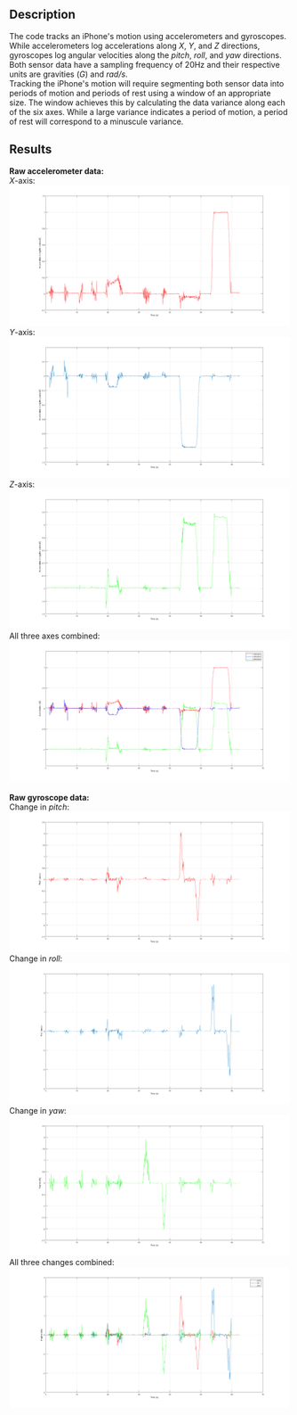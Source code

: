 ## Description
The code tracks an iPhone's motion using accelerometers and gyroscopes. While accelerometers log accelerations along *X*, *Y*, and *Z* directions, gyroscopes log angular velocities along the *pitch*, *roll*, and *yaw* directions. Both sensor data have a sampling frequency of 20Hz and their respective units are gravities (*G*) and *rad/s*. <br />
Tracking the iPhone's motion will require segmenting both sensor data into periods of motion and periods of rest using a window of an appropriate size. The window achieves this by calculating the data variance along each of the six axes. While a large variance indicates a period of motion, a period of rest will correspond to a minuscule variance. <br />

## Results
**Raw accelerometer data:** <br />
*X*-axis: <br />
![](https://github.com/rprasan/Computer-Vision/blob/main/0.%20Traditional%20Computer%20Vision/4.%20Motion%20Tracking/Results/1_1.png) <br />
*Y*-axis: <br />
![](https://github.com/rprasan/Computer-Vision/blob/main/0.%20Traditional%20Computer%20Vision/4.%20Motion%20Tracking/Results/1_2.png) <br />
*Z*-axis: <br />
![](https://github.com/rprasan/Computer-Vision/blob/main/0.%20Traditional%20Computer%20Vision/4.%20Motion%20Tracking/Results/1_3.png) <br />
All three axes combined: <br />
![](https://github.com/rprasan/Computer-Vision/blob/main/0.%20Traditional%20Computer%20Vision/4.%20Motion%20Tracking/Results/1_4.png) <br /><br />
**Raw gyroscope data:** <br />
Change in *pitch*: <br />
![](https://github.com/rprasan/Computer-Vision/blob/main/0.%20Traditional%20Computer%20Vision/4.%20Motion%20Tracking/Results/2_1.png) <br />
Change in *roll*: <br />
![](https://github.com/rprasan/Computer-Vision/blob/main/0.%20Traditional%20Computer%20Vision/4.%20Motion%20Tracking/Results/2_2.png) <br />
Change in *yaw*: <br />
![](https://github.com/rprasan/Computer-Vision/blob/main/0.%20Traditional%20Computer%20Vision/4.%20Motion%20Tracking/Results/2_3.png) <br />
All three changes combined: <br />
![](https://github.com/rprasan/Computer-Vision/blob/main/0.%20Traditional%20Computer%20Vision/4.%20Motion%20Tracking/Results/2_4.png) <br /><br />
